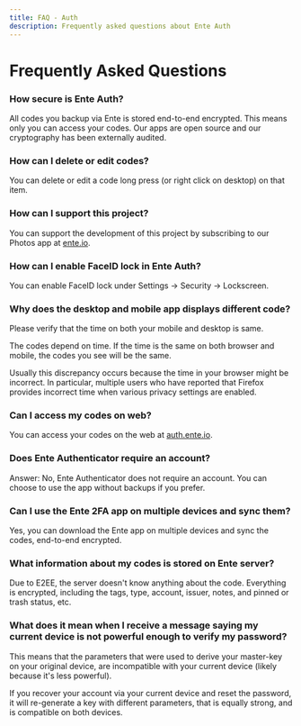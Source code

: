 ```yaml
---
title: FAQ - Auth
description: Frequently asked questions about Ente Auth
---
```


# Frequently Asked Questions

### How secure is Ente Auth?

All codes you backup via Ente is stored end-to-end encrypted. This means only
you can access your codes. Our apps are open source and our cryptography has
been externally audited.

### How can I delete or edit codes?

You can delete or edit a code long press (or right click on desktop) on that
item.

### How can I support this project?

You can support the development of this project by subscribing to our Photos app
at [ente.io](https://ente.io).

### How can I enable FaceID lock in Ente Auth?

You can enable FaceID lock under Settings → Security → Lockscreen.

### Why does the desktop and mobile app displays different code?

Please verify that the time on both your mobile and desktop is same.

The codes depend on time. If the time is the same on both browser and mobile,
the codes you see will be the same.

Usually this discrepancy occurs because the time in your browser might be
incorrect. In particular, multiple users who have reported that Firefox provides
incorrect time when various privacy settings are enabled.

### Can I access my codes on web?

You can access your codes on the web at [auth.ente.io](https://auth.ente.io).

### Does Ente Authenticator require an account?

Answer: No, Ente Authenticator does not require an account. You can choose to
use the app without backups if you prefer.

### Can I use the Ente 2FA app on multiple devices and sync them?

Yes, you can download the Ente app on multiple devices and sync the codes,
end-to-end encrypted.

### What information about my codes is stored on Ente server?

Due to E2EE, the server doesn't know anything about the code. Everything is
encrypted, including the tags, type, account, issuer, notes, and pinned or trash
status, etc.

### What does it mean when I receive a message saying my current device is not powerful enough to verify my password?

This means that the parameters that were used to derive your master-key on your
original device, are incompatible with your current device (likely because it's
less powerful).

If you recover your account via your current device and reset the password, it
will re-generate a key with different parameters, that is equally strong, and is compatible on both devices.
